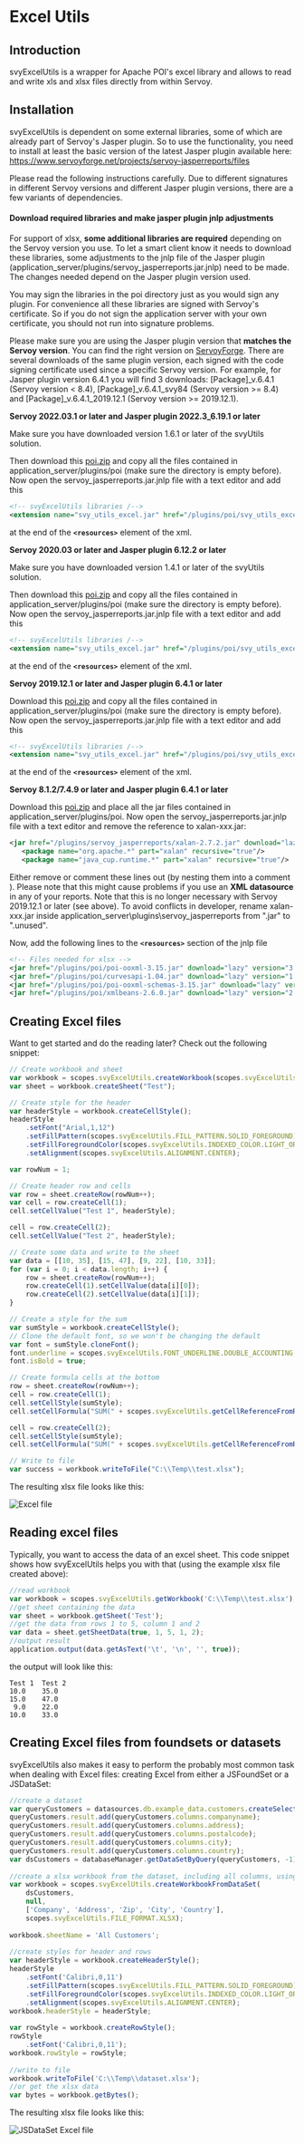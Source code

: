 # Excel Utils

## Introduction

svyExcelUtils is a wrapper for Apache POI's excel library and allows to read and write xls and xlsx files directly from within Servoy.

## Installation

svyExcelUtils is dependent on some external libraries, some of which are already part of Servoy's Jasper plugin. So to use the functionality, you need to install at least the basic version of the latest Jasper plugin available here: https://www.servoyforge.net/projects/servoy-jasperreports/files

Please read the following instructions carefully. Due to different signatures in different Servoy versions and different Jasper plugin versions, there are a few variants of dependencies.

#### Download required libraries and make jasper plugin jnlp adjustments

For support of xlsx, **some additional libraries are required** depending on the Servoy version you use. To let a smart client know it needs to download these libraries, some adjustments to the jnlp file of the Jasper plugin (application\_server/plugins/servoy\_jasperreports.jar.jnlp) need to be made. The changes needed depend on the Jasper plugin version used.

You may sign the libraries in the poi directory just as you would sign any plugin. For convenience all these libraries are signed with Servoy's certificate. So if you do not sign the application server with your own certificate, you should not run into signature problems.

Please make sure you are using the Jasper plugin version that **matches the Servoy version**. You can find the right version on [ServoyForge](https://www.servoyforge.net/projects/servoy-jasperreports/files). There are several downloads of the same plugin version, each signed with the code signing certificate used since a specific Servoy version. For example, for Jasper plugin version 6.4.1 you will find 3 downloads: \[Package]\_v.6.4.1 (Servoy version < 8.4), \[Package]\_v.6.4.1\_svy84 (Servoy version >= 8.4) and \[Package]\_v.6.4.1\_2019.12.1 (Servoy version >= 2019.12.1).

**Servoy 2022.03.1 or later and Jasper plugin 2022.3\_6.19.1 or later**

Make sure you have downloaded version 1.6.1 or later of the svyUtils solution.

Then download this [poi.zip](../../../../Servoy/svyUtils/wiki/svyExcelUtils/plugins\_2022\_03\_1/poi.zip) and copy all the files contained in application\_server/plugins/poi (make sure the directory is empty before). Now open the servoy\_jasperreports.jar.jnlp file with a text editor and add this

```xml
<!-- svyExcelUtils libraries /-->   
<extension name="svy_utils_excel.jar" href="/plugins/poi/svy_utils_excel.jar.jnlp" version="%%version%%"/>   
```

at the end of the **`<resources>`** element of the xml.

**Servoy 2020.03 or later and Jasper plugin 6.12.2 or later**

Make sure you have downloaded version 1.4.1 or later of the svyUtils solution.

Then download this [poi.zip](../../../../Servoy/svyUtils/wiki/svyExcelUtils/plugins\_2020\_03/poi.zip) and copy all the files contained in application\_server/plugins/poi (make sure the directory is empty before). Now open the servoy\_jasperreports.jar.jnlp file with a text editor and add this

```xml
<!-- svyExcelUtils libraries /-->   
<extension name="svy_utils_excel.jar" href="/plugins/poi/svy_utils_excel.jar.jnlp" version="%%version%%"/>   
```

at the end of the **`<resources>`** element of the xml.

**Servoy 2019.12.1 or later and Jasper plugin 6.4.1 or later**

Download this [poi.zip](../../../../Servoy/svyUtils/wiki/svyExcelUtils/plugins\_2019\_12\_1/poi.zip) and copy all the files contained in application\_server/plugins/poi (make sure the directory is empty before). Now open the servoy\_jasperreports.jar.jnlp file with a text editor and add this

```xml
<!-- svyExcelUtils libraries /-->   
<extension name="svy_utils_excel.jar" href="/plugins/poi/svy_utils_excel.jar.jnlp" version="%%version%%"/>   
```

at the end of the **`<resources>`** element of the xml.

**Servoy 8.1.2/7.4.9 or later and Jasper plugin 6.4.1 or later**

Download this [poi.zip](../../../../Servoy/svyUtils/wiki/svyExcelUtils/plugins\_jasper\_plugin\_641/poi.zip) and place all the jar files contained in application\_server/plugins/poi. Now open the servoy\_jasperreports.jar.jnlp file with a text editor and remove the reference to xalan-xxx.jar:

```xml
<jar href="/plugins/servoy_jasperreports/xalan-2.7.2.jar" download="lazy" part="xalan" version="2.7.2"/> 
   <package name="org.apache.*" part="xalan" recursive="true"/> 
   <package name="java_cup.runtime.*" part="xalan" recursive="true"/>
```

Either remove or comment these lines out (by nesting them into a comment ). Please note that this might cause problems if you use an **XML datasource** in any of your reports. Note that this is no longer necessary with Servoy 2019.12.1 or later (see above). To avoid conflicts in developer, rename xalan-xxx.jar inside application\_server\plugins\servoy\_jasperreports from ".jar" to ".unused".

Now, add the following lines to the **`<resources>`** section of the jnlp file

```xml
<!-- Files needed for xlsx -->
<jar href="/plugins/poi/poi-ooxml-3.15.jar" download="lazy" version="3.15"/>
<jar href="/plugins/poi/curvesapi-1.04.jar" download="lazy" version="1.04"/>
<jar href="/plugins/poi/poi-ooxml-schemas-3.15.jar" download="lazy" version="3.15"/>
<jar href="/plugins/poi/xmlbeans-2.6.0.jar" download="lazy" version="2.6.0"/>
```

## Creating Excel files

Want to get started and do the reading later? Check out the following snippet:

```javascript
// Create workbook and sheet
var workbook = scopes.svyExcelUtils.createWorkbook(scopes.svyExcelUtils.FILE_FORMAT.XLSX);
var sheet = workbook.createSheet("Test");

// Create style for the header
var headerStyle = workbook.createCellStyle();
headerStyle
	.setFont("Arial,1,12")
	.setFillPattern(scopes.svyExcelUtils.FILL_PATTERN.SOLID_FOREGROUND)
	.setFillForegroundColor(scopes.svyExcelUtils.INDEXED_COLOR.LIGHT_ORANGE)
	.setAlignment(scopes.svyExcelUtils.ALIGNMENT.CENTER);

var rowNum = 1;

// Create header row and cells
var row = sheet.createRow(rowNum++);
var cell = row.createCell(1);
cell.setCellValue("Test 1", headerStyle);

cell = row.createCell(2);
cell.setCellValue("Test 2", headerStyle);

// Create some data and write to the sheet
var data = [[10, 35], [15, 47], [9, 22], [10, 33]];
for (var i = 0; i < data.length; i++) {
	row = sheet.createRow(rowNum++);
	row.createCell(1).setCellValue(data[i][0]);
	row.createCell(2).setCellValue(data[i][1]);
}

// Create a style for the sum
var sumStyle = workbook.createCellStyle();
// Clone the default font, so we won't be changing the default
var font = sumStyle.cloneFont();
font.underline = scopes.svyExcelUtils.FONT_UNDERLINE.DOUBLE_ACCOUNTING;
font.isBold = true;

// Create formula cells at the bottom
row = sheet.createRow(rowNum++);
cell = row.createCell(1);
cell.setCellStyle(sumStyle);
cell.setCellFormula("SUM(" + scopes.svyExcelUtils.getCellReferenceFromRange(2, 1 + data.length, 1, 1) + ")");

cell = row.createCell(2);
cell.setCellStyle(sumStyle);
cell.setCellFormula("SUM(" + scopes.svyExcelUtils.getCellReferenceFromRange(2, 1 + data.length, 2, 2) + ")");

// Write to file
var success = workbook.writeToFile("C:\\Temp\\test.xlsx");
```

The resulting xlsx file looks like this:

![Excel file](../../../../extensions/modules/svyUtils/svyExcelUtils/images/sample\_xlsx.png)

## Reading excel files

Typically, you want to access the data of an excel sheet. This code snippet shows how svyExcelUtils helps you with that (using the example xlsx file created above):

```javascript
//read workbook
var workbook = scopes.svyExcelUtils.getWorkbook('C:\\Temp\\test.xlsx');
//get sheet containing the data
var sheet = workbook.getSheet('Test');
//get the data from rows 1 to 5, column 1 and 2
var data = sheet.getSheetData(true, 1, 5, 1, 2);
//output result
application.output(data.getAsText('\t', '\n', '', true));
```

the output will look like this:

```
Test 1	Test 2
10.0	35.0
15.0	47.0
 9.0	22.0
10.0	33.0
```

## Creating Excel files from foundsets or datasets

svyExcelUtils also makes it easy to perform the probably most common task when dealing with Excel files: creating Excel from either a JSFoundSet or a JSDataSet:

```javascript
//create a dataset
var queryCustomers = datasources.db.example_data.customers.createSelect();
queryCustomers.result.add(queryCustomers.columns.companyname);
queryCustomers.result.add(queryCustomers.columns.address);
queryCustomers.result.add(queryCustomers.columns.postalcode);
queryCustomers.result.add(queryCustomers.columns.city);
queryCustomers.result.add(queryCustomers.columns.country);
var dsCustomers = databaseManager.getDataSetByQuery(queryCustomers, -1);
	
//create a xlsx workbook from the dataset, including all columns, using the given header names
var workbook = scopes.svyExcelUtils.createWorkbookFromDataSet(
	dsCustomers,
	null,
	['Company', 'Address', 'Zip', 'City', 'Country'], 
	scopes.svyExcelUtils.FILE_FORMAT.XLSX);
	
workbook.sheetName = 'All Customers';
	
//create styles for header and rows
var headerStyle = workbook.createHeaderStyle();
headerStyle
	.setFont('Calibri,0,11')
	.setFillPattern(scopes.svyExcelUtils.FILL_PATTERN.SOLID_FOREGROUND)
	.setFillForegroundColor(scopes.svyExcelUtils.INDEXED_COLOR.LIGHT_ORANGE)
	.setAlignment(scopes.svyExcelUtils.ALIGNMENT.CENTER);
workbook.headerStyle = headerStyle;
	
var rowStyle = workbook.createRowStyle();
rowStyle
	.setFont('Calibri,0,11');
workbook.rowStyle = rowStyle;
	
//write to file
workbook.writeToFile('C:\\Temp\\dataset.xlsx');
//or get the xlsx data
var bytes = workbook.getBytes();
```

The resulting xlsx file looks like this:

![JSDataSet Excel file](../../../../extensions/modules/svyUtils/svyExcelUtils/images/dataset\_xlsx.png)
